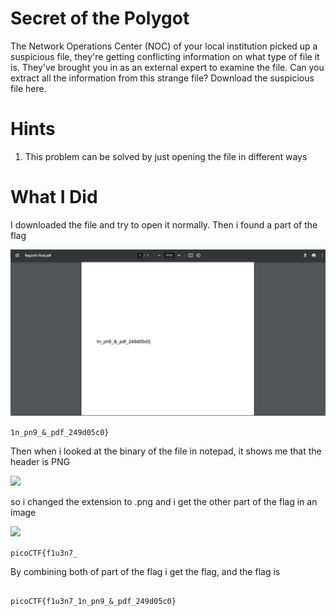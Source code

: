 # Secret of the Polygot

The Network Operations Center (NOC) of your local institution picked up a suspicious file, they're getting conflicting information on what type of file it is. They've brought you in as an external expert to examine the file. Can you extract all the information from this strange file?
Download the suspicious file here.

# Hints

1. This problem can be solved by just opening the file in different ways

# What I Did
I downloaded the file and try to open it normally. Then i found a part of the flag

<img src="Pic_1.jpg">

```1n_pn9_&_pdf_249d05c0}```

Then when i looked at the binary of the file in notepad, it shows me that the header is PNG

<img src="Pic_2.jpg">

so i changed the extension to .png and i get the other part of the flag in an image 

<img src="./flag2of2-final.png">

```picoCTF{f1u3n7_```

By combining both of part of the flag i get the flag, 
and the flag is

``` 

picoCTF{f1u3n7_1n_pn9_&_pdf_249d05c0}

```
